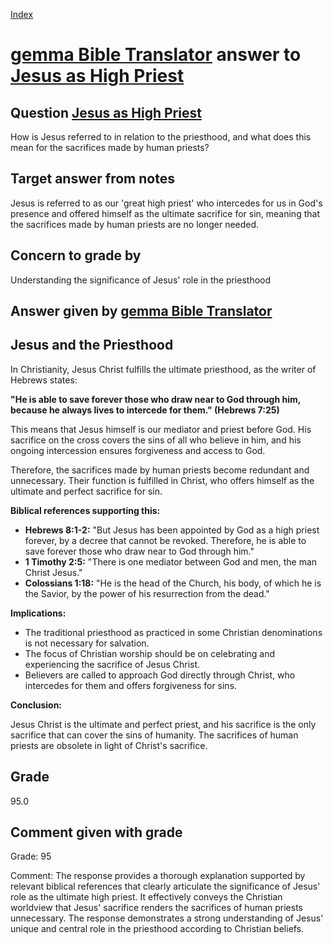 
[Index](../../index.md)
# [gemma Bible Translator](../../answering_models/gemma_Bible_Translator.md) answer to [Jesus as High Priest](../../questions/Jesus_as_High_Priest.md)

## Question [Jesus as High Priest](../../questions/Jesus_as_High_Priest.md)
How is Jesus referred to in relation to the priesthood, and what does this mean for the sacrifices made by human priests?

## Target answer from notes
Jesus is referred to as our 'great high priest' who intercedes for us in God's presence and offered himself as the ultimate sacrifice for sin, meaning that the sacrifices made by human priests are no longer needed.

## Concern to grade by
Understanding the significance of Jesus' role in the priesthood

## Answer given by [gemma Bible Translator](../../answering_models/gemma_Bible_Translator.md)
## Jesus and the Priesthood

In Christianity, Jesus Christ fulfills the ultimate priesthood, as the writer of Hebrews states:

**"He is able to save forever those who draw near to God through him, because he always lives to intercede for them." (Hebrews 7:25)**

This means that Jesus himself is our mediator and priest before God. His sacrifice on the cross covers the sins of all who believe in him, and his ongoing intercession ensures forgiveness and access to God. 

Therefore, the sacrifices made by human priests become redundant and unnecessary. Their function is fulfilled in Christ, who offers himself as the ultimate and perfect sacrifice for sin.

**Biblical references supporting this:**

* **Hebrews 8:1-2:** "But Jesus has been appointed by God as a high priest forever, by a decree that cannot be revoked. Therefore, he is able to save forever those who draw near to God through him."
* **1 Timothy 2:5:** "There is one mediator between God and men, the man Christ Jesus."
* **Colossians 1:18:** "He is the head of the Church, his body, of which he is the Savior, by the power of his resurrection from the dead."

**Implications:**

* The traditional priesthood as practiced in some Christian denominations is not necessary for salvation.
* The focus of Christian worship should be on celebrating and experiencing the sacrifice of Jesus Christ.
* Believers are called to approach God directly through Christ, who intercedes for them and offers forgiveness for sins.

**Conclusion:**

Jesus Christ is the ultimate and perfect priest, and his sacrifice is the only sacrifice that can cover the sins of humanity. The sacrifices of human priests are obsolete in light of Christ's sacrifice.

## Grade
95.0

## Comment given with grade
Grade: 95

Comment: The response provides a thorough explanation supported by relevant biblical references that clearly articulate the significance of Jesus' role as the ultimate high priest. It effectively conveys the Christian worldview that Jesus' sacrifice renders the sacrifices of human priests unnecessary. The response demonstrates a strong understanding of Jesus' unique and central role in the priesthood according to Christian beliefs.
